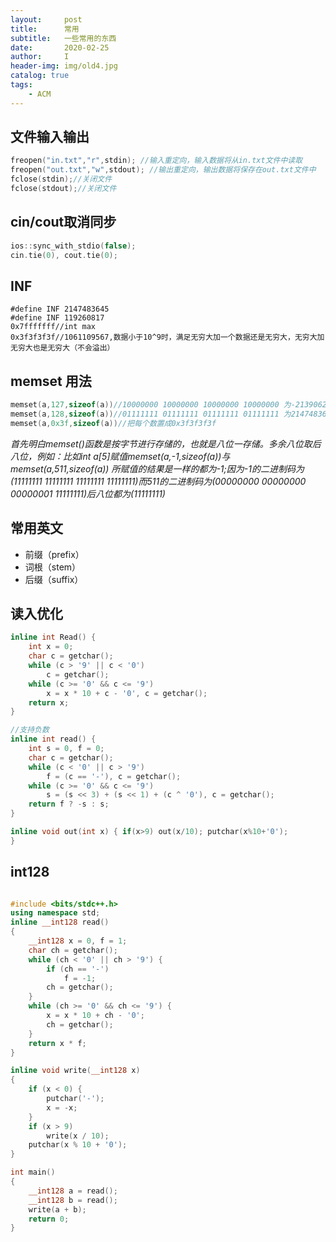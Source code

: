 ```yaml
---
layout:     post
title:      常用
subtitle:   一些常用的东西
date:       2020-02-25
author:     I
header-img: img/old4.jpg
catalog: true
tags:
    - ACM
---
```


## 文件输入输出
```cpp
freopen("in.txt","r",stdin); //输入重定向，输入数据将从in.txt文件中读取
freopen("out.txt","w",stdout); //输出重定向，输出数据将保存在out.txt文件中
fclose(stdin);//关闭文件
fclose(stdout);//关闭文件

```
## cin/cout取消同步
```cpp
ios::sync_with_stdio(false);
cin.tie(0), cout.tie(0);
```
## INF
```
#define INF 2147483645
#define INF 119260817
0x7fffffff//int max
0x3f3f3f3f//1061109567,数据小于10^9时，满足无穷大加一个数据还是无穷大，无穷大加无穷大也是无穷大（不会溢出）
```
## memset 用法
```cpp
memset(a,127,sizeof(a))//10000000 10000000 10000000 10000000 为-2139062144
memset(a,128,sizeof(a))//01111111 01111111 01111111 01111111 为2147483647
memset(a,0x3f,sizeof(a))//把每个数置成0x3f3f3f3f
```
*首先明白memset()函数是按字节进行存储的，也就是八位一存储。多余八位取后八位，例如：比如int a[5]赋值memset(a,-1,sizeof(a))与memset(a,511,sizeof(a)) 所赋值的结果是一样的都为-1;因为-1的二进制码为(11111111 11111111 11111111 11111111)而511的二进制码为(00000000 00000000 00000001 11111111)后八位都为(11111111)*
## 常用英文
- 前缀（prefix）
- 词根（stem）
- 后缀（suffix）

## 读入优化

```cpp
inline int Read() {
    int x = 0;
    char c = getchar();
    while (c > '9' || c < '0')
        c = getchar();
    while (c >= '0' && c <= '9')
        x = x * 10 + c - '0', c = getchar();
    return x;
}
```
```cpp
//支持负数
inline int read() {
    int s = 0, f = 0;
    char c = getchar();
    while (c < '0' || c > '9')
        f = (c == '-'), c = getchar();
    while (c >= '0' && c <= '9')
        s = (s << 3) + (s << 1) + (c ^ '0'), c = getchar();
    return f ? -s : s;
}
```

```cpp
inline void out(int x) { if(x>9) out(x/10); putchar(x%10+'0');
}
```


## int128

```cpp

#include <bits/stdc++.h>
using namespace std;
inline __int128 read()
{
    __int128 x = 0, f = 1;
    char ch = getchar();
    while (ch < '0' || ch > '9') {
        if (ch == '-')
            f = -1;
        ch = getchar();
    }
    while (ch >= '0' && ch <= '9') {
        x = x * 10 + ch - '0';
        ch = getchar();
    }
    return x * f;
}

inline void write(__int128 x)
{
    if (x < 0) {
        putchar('-');
        x = -x;
    }
    if (x > 9)
        write(x / 10);
    putchar(x % 10 + '0');
}

int main()
{
    __int128 a = read();
    __int128 b = read();
    write(a + b);
    return 0;
}

```